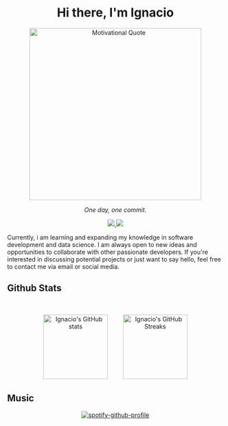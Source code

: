 
<h1 align="center"><b>Hi there, I'm Ignacio</b></h1>

<div align="center">
    <img src="https://wallpapercave.com/wp/wp7478749.jpg" alt="Motivational Quote" width="400">
    <p><i>One day, one commit.</i></p>
</div>

<div align='left'>

<p align="center">
    <a href="https://www.linkedin.com/in/ignacio-albornoz-alfaro/">
        <img src="https://img.shields.io/badge/LinkedIn-0077B5?style=for-the-badge&logo=linkedin&logoColor=white"/>
    </a>
    <a href="mailto:ignacioalbornoz001@gmail.com">
        <img src="https://img.shields.io/badge/Gmail-D14836?style=for-the-badge&logo=gmail&logoColor=white"/>
    </a>
</p>
</div>

Currently, i am learning and expanding my knowledge in software development and data science. I am always open to new ideas and opportunities to collaborate with other passionate developers. If you're interested in discussing potential projects or just want to say hello, feel free to contact me via email or social media.


## <b> Github Stats </b>
<br>

<p align="center">
  <img height="150" src="https://github-readme-stats.vercel.app/api?username=ignacioalbornoz&show_icons=true&theme=react" alt="Ignacio's GitHub stats" />
  &nbsp; &nbsp; &nbsp; &nbsp;
  <img height="150" src="https://github-readme-streak-stats.herokuapp.com/?user=ignacioalbornoz&theme=react" alt="Ignacio's GitHub Streaks"/>
    

## <b> Music </b>

<div align="center">
    
[![spotify-github-profile](https://spotify-github-profile.kittinanx.com/api/view?uid=yo9qa9afcjlxnyyvoilggml6r&cover_image=true&theme=default&show_offline=false&background_color=121212&interchange=false&bar_color=53b14f&bar_color_cover=false)]([https://github.com/kittinan/spotify-github-profile](https://open.spotify.com/user/yo9qa9afcjlxnyyvoilggml6r))

</div>
